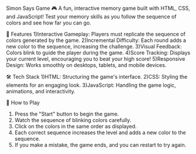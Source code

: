 Simon Says Game 🎮
  A fun, interactive memory game built with HTML, CSS, and JavaScript! Test your memory skills as you follow the sequence of colors and see how far you can go.

🚀 Features
  1)Interactive Gameplay: Players must replicate the sequence of colors generated by the game.
  2)Incremental Difficulty: Each round adds a new color to the sequence, increasing the challenge.
  3)Visual Feedback: Colors blink to guide the player during the game.
  4)Score Tracking: Displays your current level, encouraging you to beat your high score!
  5)Responsive Design: Works smoothly on desktops, tablets, and mobile devices.

🛠️ Tech Stack
  1)HTML: Structuring the game's interface.
  2)CSS: Styling the elements for an engaging look.
  3)JavaScript: Handling the game logic, animations, and interactivity.

🎯 How to Play
  1) Press the "Start" button to begin the game.
  2) Watch the sequence of blinking colors carefully.
  3) Click on the colors in the same order as displayed.
  4) Each correct sequence increases the level and adds a new color to the sequence.
  5) If you make a mistake, the game ends, and you can restart to try again.